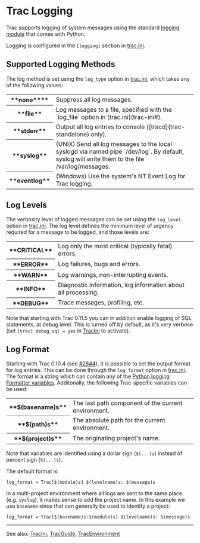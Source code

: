 # Trac Logging


Trac supports logging of system messages using the standard [ logging module](http://docs.python.org/lib/module-logging.html) that comes with Python.


Logging is configured in the `[logging]` section in [trac.ini](trac-ini#).

## Supported Logging Methods


The log method is set using the `log_type` option in [trac.ini](trac-ini#), which takes any of the following values:

<table><tr><th>**none****</th>
<td>Suppress all log messages.
</td></tr>
<tr><th>**file**</th>
<td>Log messages to a file, specified with the `log_file` option in [trac.ini](trac-ini#). 
</td></tr>
<tr><th>**stderr**</th>
<td>Output all log entries to console ([tracd](trac-standalone) only).
</td></tr>
<tr><th>**syslog**</th>
<td>(UNIX) Send all log messages to the local syslogd via named pipe `/dev/log`. By default, syslog will write them to the file /var/log/messages.
</td></tr>
<tr><th>**eventlog**</th>
<td>(Windows) Use the system's NT Event Log for Trac logging.
</td></tr></table>

## Log Levels


The verbosity level of logged messages can be set using the `log_level` option in [trac.ini](trac-ini#). The log level defines the minimum level of urgency required for a message to be logged, and those levels are:

<table><tr><th>**CRITICAL**</th>
<td>Log only the most critical (typically fatal) errors.
</td></tr>
<tr><th>**ERROR**</th>
<td>Log failures, bugs and errors. 
</td></tr>
<tr><th>**WARN**</th>
<td>Log warnings, non-interrupting events.
</td></tr>
<tr><th>**INFO**</th>
<td>Diagnostic information, log information about all processing.
</td></tr>
<tr><th>**DEBUG**</th>
<td>Trace messages, profiling, etc.
</td></tr></table>


Note that starting with Trac 0.11.5 you can in addition enable logging of SQL statements, at debug level. This is turned off by default, as it's very verbose (set `[trac] debug_sql = yes` in [TracIni](trac-ini) to activate).

## Log Format


Starting with Trac 0.10.4 (see [ \#2844](http://trac.edgewall.org/intertrac/%232844)), it is possible to set the output format for log entries. This can be done through the `log_format` option in [trac.ini](trac-ini#). The format is a string which can contain any of the [ Python logging Formatter variables](http://docs.python.org/lib/node422.html). Additonally, the following Trac-specific variables can be used:

<table><tr><th>**$(basename)s**</th>
<td>The last path component of the current environment.
</td></tr>
<tr><th>**$(path)s**</th>
<td>The absolute path for the current environment.
</td></tr>
<tr><th>**$(project)s**</th>
<td>The originating project's name.
</td></tr></table>


Note that variables are identified using a dollar sign (`$(...)s`) instead of percent sign (`%(...)s`).


The default format is:

```wiki
log_format = Trac[$(module)s] $(levelname)s: $(message)s
```


In a multi-project environment where all logs are sent to the same place (e.g. `syslog`), it makes sense to add the project name. In this example we use `basename` since that can generally be used to identify a project:

```wiki
log_format = Trac[$(basename)s:$(module)s] $(levelname)s: $(message)s
```

---


See also: [TracIni](trac-ini), [TracGuide](trac-guide), [TracEnvironment](trac-environment)